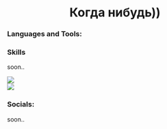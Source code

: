 <!-- BLOG-POST-LIST:START -->
<h1 align=center><b>Когда нибудь))</b></h1>

### Languages and Tools:
 ### Skills
  <p>soon..</p>


<img src="https://github-readme-stats.vercel.app/api/top-langs/?username=Myrchuk21&theme=blue-black"><br><img src="https://github-readme-stats.vercel.app/api?username=Myrchuk21&&show_icons=true&title_color=ffffff&icon_color=bb2acf&text_color=daf7dc&bg_color=151515">


### Socials:
  <p>soon..</p>


<!-- BLOG-POST-LIST:END -->
